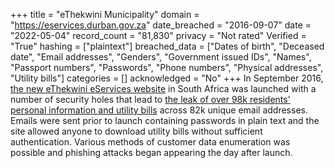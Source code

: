 +++
title = "eThekwini Municipality"
domain = "https://eservices.durban.gov.za"
date_breached = "2016-09-07"
date = "2022-05-04"
record_count = "81,830"
privacy = "Not rated"
Verified = "True"
hashing = ["plaintext"]
breached_data = ["Dates of birth", "Deceased date", "Email addresses", "Genders", "Government issued IDs", "Names", "Passport numbers", "Passwords", "Phone numbers", "Physical addresses", "Utility bills"]
categories = []
acknowledged = "No"
+++
In September 2016, <a href="http://eservices.durban.gov.za" target="_blank" rel="noopener">the new eThekwini eServices website</a> in South Africa was launched with a number of security holes that lead to <a href="http://mybroadband.co.za/news/security/179064-ethekwini-municipality-leaking-private-details-of-over-300000-residents.html" target="_blank" rel="noopener">the leak of over 98k residents' personal information and utility bills</a> across 82k unique email addresses. Emails were sent prior to launch containing passwords in plain text and the site allowed anyone to download utility bills without sufficient authentication. Various methods of customer data enumeration was possible and phishing attacks began appearing the day after launch.
